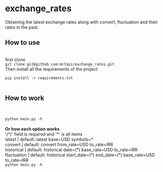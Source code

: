 # exchange_rates
Obtaining the latest exchange rates along with convert, fluctuation and their rates in the past.
<br>
<h2>How to use</h2>
<br>
first clone 
<br>
<code>git clone git@github.com:mrtqvi/exchange_rates.git</code>
<br>
Then install all the requirements of the project
<br>
<code>
pip install -r requirements.txt
</code>
<br>
<h2>How to work</h2>
<br>
<code>
python main.py -h
</code>
<br>
<b>Or how each option works</b>
<br>
'(*)' field is required and '*' is all items
<br>
latest         | default: latest base=USD symbols=*
<br>
convert        | default: convert from_rate=USD to_rate=IRR
<br>
historical     | default: historical date=(*) base_rate=USD to_rate=IRR
<br>
fluctuation    | default: historical start_date=(*) end_date=(*) base_rate=USD to_rate=IRR

<code>
python main.py -h <option>
</code>

